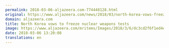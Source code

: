 ```yaml
---
permalink: 2018-03-06-aljazeera.com-774448128.html
original: https://www.aljazeera.com/news/2018/03/north-korea-vows-freeze-nuclear-weapons-tests-180306113201608.html
domain: aljazeera.com
title: North Korea vows to freeze nuclear weapons tests
image: https://www.aljazeera.com/mritems/Images/2018/3/6/dc3cd2f6f1ed4e2c928c646964e2229f_18.jpg
date: 2018-03-06 13:20:08
translations: en
---
```


